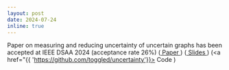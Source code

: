 ```yaml
---
layout: post
date: 2024-07-24
inline: true
---
```

Paper on measuring and reducing uncertainty of uncertain graphs has been accepted at IEEE DSAA 2024 (acceptance rate 26%) (<a href="{{ '/assets/pdf/DSAA24_unc.pdf' | relative_url}}"> Paper </a>) (<a href="{{ '/assets/pdf/DSAA24_slides.pdf' | relative_url}}"> Slides </a>) (<a href="{{ 'https://github.com/toggled/uncertainty'}}> Code </a>)

